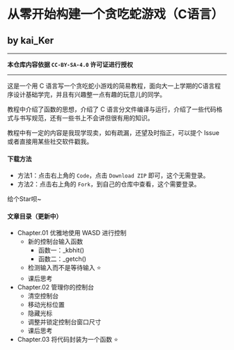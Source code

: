 # 从零开始构建一个贪吃蛇游戏（C语言）
## by kai_Ker

---

**本仓库内容依据 `CC-BY-SA-4.0` 许可证进行授权**

---

这是一个用 C 语言写一个贪吃蛇小游戏的简易教程，面向大一上学期的C语言程序设计基础学完，并且有兴趣整一点有趣的玩意儿的同学。

教程中介绍了函数的思想，介绍了 C 语言分文件编译与运行，介绍了一些代码格式与书写规范，还有一些书上不会讲但很有用的知识。

教程中有一定的内容是我现学现卖，如有疏漏，还望及时指正，可以提个 Issue 或者直接用某些社交软件戳我。

#### 下载方法

- 方法1：点击右上角的 `Code`，点击 `Download ZIP` 即可，这个无需登录。
- 方法2：点击右上角的 `Fork`，到自己的仓库中查看，这个需要登录。

给个Star呗~


#### 文章目录（更新中）

- Chapter.01 优雅地使用 WASD 进行控制
  - 新的控制台输入函数
    - 函数一：_kbhit()
    - 函数二：_getch()
  - 检测输入而不是等待输入 ⭐️
  - 课后思考
- Chapter.02 管理你的控制台
  - 清空控制台
  - 移动光标位置
  - 隐藏光标
  - 调整并锁定控制台窗口尺寸
  - 课后思考
- Chapter.03 将代码封装为一个函数 ⭐️

